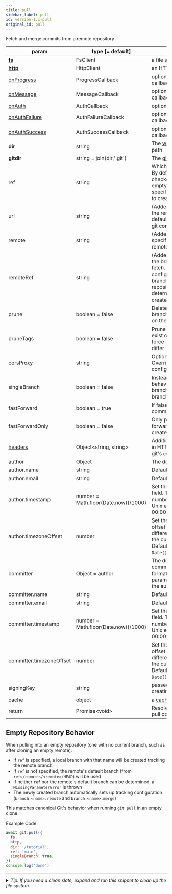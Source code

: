 ```yaml
---
title: pull
sidebar_label: pull
id: version-1.x-pull
original_id: pull
---
```


Fetch and merge commits from a remote repository

| param                            | type [= default]                     | description                                                                                                                                                                                                |
| -------------------------------- | ------------------------------------ | ---------------------------------------------------------------------------------------------------------------------------------------------------------------------------------------------------------- |
| [**fs**](./fs)                   | FsClient                             | a file system client                                                                                                                                                                                       |
| [**http**](./http)               | HttpClient                           | an HTTP client                                                                                                                                                                                             |
| [onProgress](./onProgress)       | ProgressCallback                     | optional progress event callback                                                                                                                                                                           |
| [onMessage](./onMessage)         | MessageCallback                      | optional message event callback                                                                                                                                                                            |
| [onAuth](./onAuth)               | AuthCallback                         | optional auth fill callback                                                                                                                                                                                |
| [onAuthFailure](./onAuthFailure) | AuthFailureCallback                  | optional auth rejected callback                                                                                                                                                                            |
| [onAuthSuccess](./onAuthSuccess) | AuthSuccessCallback                  | optional auth approved callback                                                                                                                                                                            |
| **dir**                          | string                               | The [working tree](dir-vs-gitdir.md) directory path                                                                                                                                                        |
| **gitdir**                       | string = join(dir,'.git')            | The [git directory](dir-vs-gitdir.md) path                                                                                                                                                                 |
| ref                              | string                               | Which branch to merge into. By default this is the currently checked out branch. In an empty repository, this specifies which local branch to create and track.                                            |
| url                              | string                               | (Added in 1.1.0) The URL of the remote repository. The default is the value set in the git config for that remote.                                                                                         |
| remote                           | string                               | (Added in 1.1.0) If URL is not specified, determines which remote to use.                                                                                                                                  |
| remoteRef                        | string                               | (Added in 1.1.0) The name of the branch on the remote to fetch. By default this is the configured remote tracking branch. In an empty repository without `ref`, determines which branch to create locally. |
| prune                            | boolean = false                      | Delete local remote-tracking branches that are not present on the remote                                                                                                                                   |
| pruneTags                        | boolean = false                      | Prune local tags that don't exist on the remote, and force-update those tags that differ                                                                                                                   |
| corsProxy                        | string                               | Optional [CORS proxy](https://www.npmjs.com/%40isomorphic-git/cors-proxy). Overrides value in repo config.                                                                                                 |
| singleBranch                     | boolean = false                      | Instead of the default behavior of fetching all the branches, only fetch a single branch.                                                                                                                  |
| fastForward                      | boolean = true                       | If false, only create merge commits.                                                                                                                                                                       |
| fastForwardOnly                  | boolean = false                      | Only perform simple fast-forward merges. (Don't create merge commits.)                                                                                                                                     |
| [headers](./headers)             | Object\<string, string\>             | Additional headers to include in HTTP requests, similar to git's `extraHeader` config                                                                                                                      |
| author                           | Object                               | The details about the author.                                                                                                                                                                              |
| author.name                      | string                               | Default is `user.name` config.                                                                                                                                                                             |
| author.email                     | string                               | Default is `user.email` config.                                                                                                                                                                            |
| author.timestamp                 | number = Math.floor(Date.now()/1000) | Set the author timestamp field. This is the integer number of seconds since the Unix epoch (1970-01-01 00:00:00).                                                                                          |
| author.timezoneOffset            | number                               | Set the author timezone offset field. This is the difference, in minutes, from the current timezone to UTC. Default is `(new Date()).getTimezoneOffset()`.                                                 |
| committer                        | Object = author                      | The details about the commit committer, in the same format as the author parameter. If not specified, the author details are used.                                                                         |
| committer.name                   | string                               | Default is `user.name` config.                                                                                                                                                                             |
| committer.email                  | string                               | Default is `user.email` config.                                                                                                                                                                            |
| committer.timestamp              | number = Math.floor(Date.now()/1000) | Set the committer timestamp field. This is the integer number of seconds since the Unix epoch (1970-01-01 00:00:00).                                                                                       |
| committer.timezoneOffset         | number                               | Set the committer timezone offset field. This is the difference, in minutes, from the current timezone to UTC. Default is `(new Date()).getTimezoneOffset()`.                                              |
| signingKey                       | string                               | passed to [commit](commit.md) when creating a merge commit                                                                                                                                                 |
| cache                            | object                               | a [cache](cache.md) object                                                                                                                                                                                 |
| return                           | Promise\<void\>                      | Resolves successfully when pull operation completes                                                                                                                                                        |

## Empty Repository Behavior

When pulling into an empty repository (one with no current branch, such as after cloning an empty remote):

- If `ref` is specified, a local branch with that name will be created tracking the remote branch
- If `ref` is not specified, the remote's default branch (from `refs/remotes/<remote>/HEAD`) will be used
- If neither `ref` nor the remote's default branch can be determined, a `MissingParameterError` is thrown
- The newly created branch automatically sets up tracking configuration (`branch.<name>.remote` and `branch.<name>.merge`)

This matches canonical Git's behavior when running `git pull` in an empty clone.

Example Code:

```js live
await git.pull({
  fs,
  http,
  dir: '/tutorial',
  ref: 'main',
  singleBranch: true,
})
console.log('done')
```

---

<details>
<summary><i>Tip: If you need a clean slate, expand and run this snippet to clean up the file system.</i></summary>

```js live
window.fs = new LightningFS('fs', { wipe: true })
window.pfs = window.fs.promises
console.log('done')
```

</details>

<script>
(function rewriteEditLink() {
  const el = document.querySelector('a.edit-page-link.button');
  if (el) {
    el.href = 'https://github.com/isomorphic-git/isomorphic-git/edit/main/src/api/pull.js';
  }
})();
</script>
